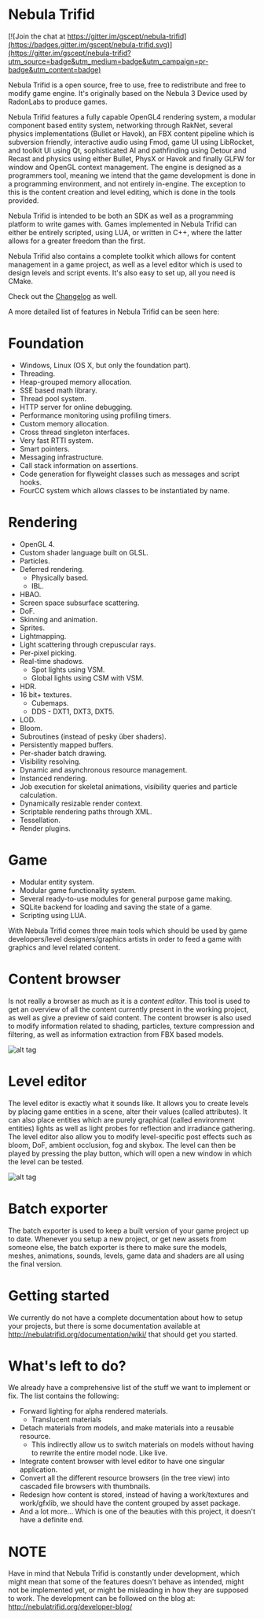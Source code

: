 # Nebula Trifid

[![Join the chat at https://gitter.im/gscept/nebula-trifid](https://badges.gitter.im/gscept/nebula-trifid.svg)](https://gitter.im/gscept/nebula-trifid?utm_source=badge&utm_medium=badge&utm_campaign=pr-badge&utm_content=badge)

Nebula Trifid is a open source, free to use, free to redistribute and free to modify game engine. It's originally based on the Nebula 3 Device used by RadonLabs to produce games.

Nebula Trifid features a fully capable OpenGL4 rendering system, a modular component based entity system, networking through RakNet, several physics implementations (Bullet or Havok), an FBX content pipeline which is subversion friendly, interactive audio using Fmod, game UI using LibRocket, and toolkit UI using Qt, sophisticated AI and pathfinding using Detour and Recast and physics using either Bullet, PhysX or Havok and finally GLFW for window and OpenGL context management. The engine is designed as a programmers tool, meaning we intend that the game development is done in a programming environment, and not entirely in-engine. The exception to this is the content creation and level editing, which is done in the tools provided.

Nebula Trifid is intended to be both an SDK as well as a programming platform to write games with. Games implemented in Nebula Trifid can either be entirely scripted, using LUA, or written in C++, where the latter allows for a greater freedom than the first.

Nebula Trifid also contains a complete toolkit which allows for content management in a game project, as well as a level editor which is used to design levels and script events. It's also easy to set up, all you need is CMake. 

Check out the [Changelog](https://github.com/gscept/nebula-trifid/wiki/Changelog) as well.

A more detailed list of features in Nebula Trifid can be seen here:

# Foundation
- Windows, Linux (OS X, but only the foundation part).
- Threading.
- Heap-grouped memory allocation.
- SSE based math library.
- Thread pool system.
- HTTP server for online debugging.
- Performance monitoring using profiling timers.
- Custom memory allocation. 
- Cross thread singleton interfaces.
- Very fast RTTI system.
- Smart pointers.
- Messaging infrastructure.
- Call stack information on assertions.
- Code generation for flyweight classes such as messages and script hooks.
- FourCC system which allows classes to be instantiated by name. 

# Rendering
- OpenGL 4.
- Custom shader language built on GLSL.
- Particles.
- Deferred rendering.
  * Physically based.
  * IBL.
- HBAO.
- Screen space subsurface scattering.
- DoF.
- Skinning and animation.
- Sprites.
- Lightmapping.
- Light scattering through crepuscular rays.
- Per-pixel picking.
- Real-time shadows.
  * Spot lights using VSM.
  * Global lights using CSM with VSM.
- HDR.
- 16 bit+ textures.
  * Cubemaps.
  * DDS - DXT1, DXT3, DXT5.
- LOD.
- Bloom.
- Subroutines (instead of pesky über shaders).
- Persistently mapped buffers.
- Per-shader batch drawing.
- Visibility resolving.
- Dynamic and asynchronous resource management.
- Instanced rendering.
- Job execution for skeletal animations, visibility queries and particle calculation.
- Dynamically resizable render context.
- Scriptable rendering paths through XML. 
- Tessellation.
- Render plugins.

# Game
- Modular entity system.
- Modular game functionality system.
- Several ready-to-use modules for general purpose game making.
- SQLite backend for loading and saving the state of a game.
- Scripting using LUA.

With Nebula Trifid comes three main tools which should be used by game developers/level designers/graphics artists in order to feed a game with graphics and level related content. 

# Content browser
Is not really a browser as much as it is a *content editor*. This tool is used to get an overview of all the content currently present in the working project, as well as give a preview of said content. The content browser is also used to modify information related to shading, particles, texture compression and filtering, as well as information extraction from FBX based models. 

![alt tag](http://nebulatrifid.org/wp-content/uploads/2015/03/cb.png)

# Level editor
The level editor is exactly what it sounds like. It allows you to create levels by placing game entities in a scene, alter their values (called attributes). It can also place entities which are purely graphical (called environment entities) lights as well as light probes for reflection and irradiance gathering. The level editor also allow you to modify level-specific post effects such as bloom, DoF, ambient occlusion, fog and skybox. The level can then be played by pressing the play button, which will open a new window in which the level can be tested. 

![alt tag](http://nebulatrifid.org/wp-content/uploads/2015/03/LE.png)

# Batch exporter
The batch exporter is used to keep a built version of your game project up to date. Whenever you setup a new project, or get new assets from someone else, the batch exporter is there to make sure the models, meshes, animations, sounds, levels, game data and shaders are all using the final version.

# Getting started
We currently do not have a complete documentation about how to setup your projects, but there is some documentation available at http://nebulatrifid.org/documentation/wiki/ that should get you started.

# What's left to do?
We already have a comprehensive list of the stuff we want to implement or fix. The list contains the following:
- Forward lighting for alpha rendered materials.
  * Translucent materials
- Detach materials from models, and make materials into a reusable resource.
  * This indirectly allow us to switch materials on models without having to rewrite the entire model node. Like live.
- Integrate content browser with level editor to have one singular application.
- Convert all the different resource browsers (in the tree view) into cascaded file browsers with thumbnails.
- Redesign how content is stored, instead of having a work/textures and work/gfxlib, we should have the content grouped by asset package.
- And a lot more... Which is one of the beauties with this project, it doesn't have a definite end.

# NOTE
Have in mind that Nebula Trifid is constantly under development, which might mean that some of the features doesn't behave as intended, might not be implemented yet, or might be misleading in how they are supposed to work. The development can be followed on the blog at: http://nebulatrifid.org/developer-blog/
